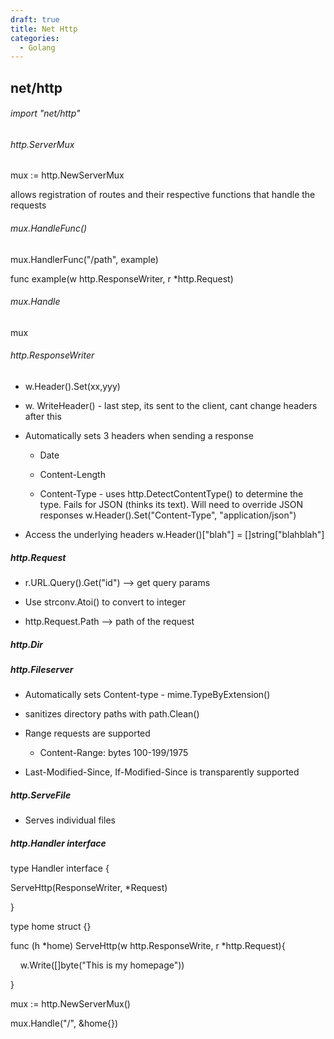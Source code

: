 ```yaml
---
draft: true
title: Net Http
categories:
  - Golang
---
```

## net/http

###### import "net/http"

###### http.ServerMux

mux := http.NewServerMux

allows registration of routes and their respective functions that handle the requests

###### mux.HandleFunc()

mux.HandlerFunc("/path", example)

func example(w http.ResponseWriter, r *http.Request)

###### mux.Handle

mux

###### http.ResponseWriter

- w.Header().Set(xx,yyy)

- w. WriteHeader() - last step, its sent to the client, cant change headers after this

- Automatically sets 3 headers when sending a response
  
  - Date
  
  - Content-Length
  
  - Content-Type - uses http.DetectContentType() to determine the type. Fails for JSON (thinks its text). Will need to override JSON responses w.Header().Set("Content-Type", "application/json")

- Access the underlying headers w.Header()["blah"] = []string["blahblah"]

##### http.Request

- r.URL.Query().Get("id") --> get query params

- Use strconv.Atoi() to convert to integer

- http.Request.Path --> path of the request

##### http.Dir

##### http.Fileserver

- Automatically sets Content-type - mime.TypeByExtension()

- sanitizes directory paths with path.Clean()

- Range requests are supported
  
  - Content-Range: bytes 100-199/1975

- Last-Modified-Since, If-Modified-Since is transparently supported 

##### http.ServeFile

- Serves individual files 

##### http.Handler interface

type Handler interface {

  ServeHttp(ResponseWriter, *Request)

}



type home struct {}

func (h *home) ServeHttp(w http.ResponseWrite, r *http.Request){

    w.Write([]byte("This is my homepage"))

}



mux := http.NewServerMux()

mux.Handle("/", &home{})

